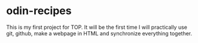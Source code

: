 # odin-recipes
This is my first project for TOP.
It will be the first time I will practically use git, github, make a webpage in HTML and synchronize everything together.
